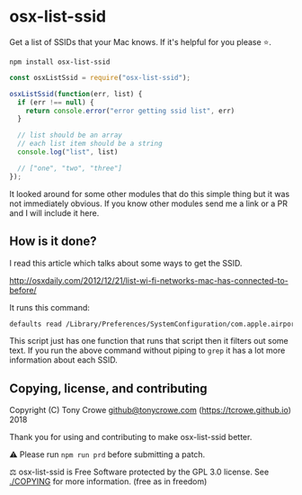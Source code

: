 
# osx-list-ssid

Get a list of SSIDs that your Mac knows. If it's helpful for you please ⭐️.

`npm install osx-list-ssid`

```js
const osxListSsid = require("osx-list-ssid");

osxListSsid(function(err, list) {
  if (err !== null) {
    return console.error("error getting ssid list", err)
  }

  // list should be an array
  // each list item should be a string
  console.log("list", list)

  // ["one", "two", "three"]
});
```

It looked around for some other modules that do this simple thing but it was not immediately obvious. If you know other modules send me a link or a PR and I will include it here.

## How is it done?

I read this article which talks about some ways to get the SSID.

http://osxdaily.com/2012/12/21/list-wi-fi-networks-mac-has-connected-to-before/

It runs this command:

```sh
defaults read /Library/Preferences/SystemConfiguration/com.apple.airport.preferences | grep SSIDString
```

This script just has one function that runs that script then it filters out some text. If you run the above command without piping to `grep` it has a lot more information about each SSID.

## Copying, license, and contributing

Copyright (C) Tony Crowe <github@tonycrowe.com> (https://tcrowe.github.io) 2018

Thank you for using and contributing to make osx-list-ssid better.

⚠️ Please run `npm run prd` before submitting a patch.

⚖️ osx-list-ssid is Free Software protected by the GPL 3.0 license. See [./COPYING](./COPYING) for more information. (free as in freedom)
